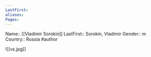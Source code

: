 ```yaml
---
LastFirst:
aliases:
Pages:
---
```

Name:: [[Vladimir Sorokin]]
LastFirst:: Sorokin, Vladimir
Gender:: m
Country:: Russia
#author

![[vs.jpg]]